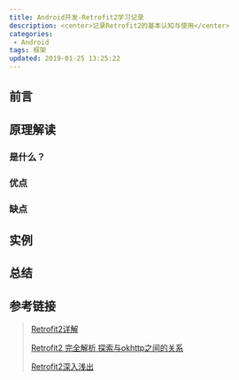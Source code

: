 ```yaml
---
title: Android开发-Retrofit2学习记录
description: <center>记录Retrofit2的基本认知与使用</center>
categories:
 - Android
tags: 框架
updated: 2019-01-25 13:25:22
---
```


## 前言

>

## 原理解读

### 是什么？

>

### 优点

>

### 缺点

>

## 实例

>

## 总结

>

## 参考链接

> [Retrofit2详解](<https://blog.csdn.net/qq_36699930/article/details/80564850>)
>
> [Retrofit2 完全解析 探索与okhttp之间的关系](<https://blog.csdn.net/lmj623565791/article/details/51304204>)
>
> [Retrofit2深入浅出](<https://www.jianshu.com/p/f2644cc784f3>)

